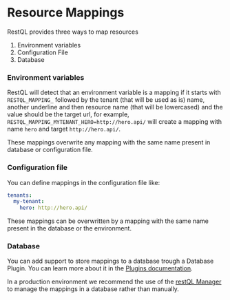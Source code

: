 # Resource Mappings

RestQL provides three ways to map resources

1. Environment variables
2. Configuration File
3. Database

### Environment variables

RestQL will detect that an environment variable is a mapping if it starts with `RESTQL_MAPPING_` followed by the tenant (that will be used as is) name, another underline and then resource name (that will be lowercased) and the value should be the target url, for example, `RESTQL_MAPPING_MYTENANT_HERO=http://hero.api/` will create a mapping with name `hero` and target `http://hero.api/`.

These mappings overwrite any mapping with the same name present in database or configuration file.

### Configuration file

You can define mappings in the configuration file like:

```yaml
tenants:
  my-tenant:
    hero: http://hero.api/
```

These mappings can be overwritten by a mapping with the same name present in the database or the environment.

### Database

You can add support to store mappings to a database trough a Database Plugin. You can learn more about it in the [Plugins documentation](/restql/plugins.md). 

In a production environment we recommend the use of the [restQL Manager](/restql/manager.md) to manage the mappings in a database rather than manually.
